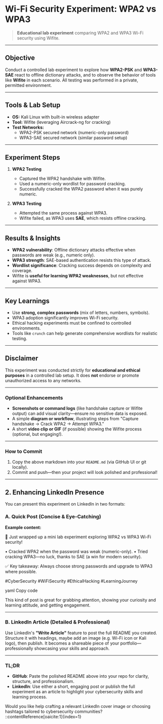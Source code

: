 # Wi-Fi Security Experiment: WPA2 vs WPA3

> **Educational lab experiment** comparing WPA2 and WPA3 Wi-Fi security using Wifite.

---

##  Objective
Conduct a controlled lab experiment to explore how **WPA2-PSK** and **WPA3-SAE** react to offline dictionary attacks, and to observe the behavior of tools like **Wifite** in each scenario. All testing was performed in a private, permitted environment.

---

##  Tools & Lab Setup
- **OS:** Kali Linux with built-in wireless adapter  
- **Tool:** Wifite (leveraging Aircrack-ng for cracking)  
- **Test Networks:**
  - WPA2-PSK secured network (numeric-only password)
  - WPA3-SAE secured network (similar password setup)

---

##  Experiment Steps
1. **WPA2 Testing**
   - Captured the WPA2 handshake with Wifite.
   - Used a numeric-only wordlist for password cracking.
   - Successfully cracked the WPA2 password when it was purely numeric.

2. **WPA3 Testing**
   - Attempted the same process against WPA3.
   - Wifite failed, as WPA3 uses **SAE**, which resists offline cracking.

---

##  Results & Insights
- **WPA2 vulnerability**: Offline dictionary attacks effective when passwords are weak (e.g., numeric only).
- **WPA3 strength**: SAE-based authentication resists this type of attack.
- **Wordlist significance**: Cracking success depends on complexity and coverage.
- Wifite is **useful for learning WPA2 weaknesses**, but not effective against WPA3.

---

##  Key Learnings
- Use **strong, complex passwords** (mix of letters, numbers, symbols).
- WPA3 adoption significantly improves Wi-Fi security.
- Ethical hacking experiments must be confined to controlled environments.
- Tools like `crunch` can help generate comprehensive wordlists for realistic testing.

---

##  Disclaimer
This experiment was conducted strictly for **educational and ethical purposes** in a controlled lab setup. It does **not** endorse or promote unauthorized access to any networks.

---

###  Optional Enhancements
- **Screenshots or command logs** (like handshake capture or Wifite output) can add visual clarity—ensure no sensitive data is exposed.
- A simple **diagram or workflow**, illustrating steps from "Capture handshake → Crack WPA2 → Attempt WPA3."
- A short **video clip or GIF** (if possible) showing the Wifite process (optional, but engaging!).

---

### How to Commit
1. Copy the above markdown into your `README.md` (via GitHub UI or git locally).
2. Commit and push—then your project will look polished and professional!

---

## 2. Enhancing LinkedIn Presence

You can present this experiment on LinkedIn in two formats:

###  A. Quick Post (Concise & Eye-Catching)
**Example content:**

🚀 Just wrapped up a mini lab experiment exploring WPA2 vs WPA3 Wi-Fi security!

• Cracked WPA2 when the password was weak (numeric-only).
• Tried cracking WPA3—no luck, thanks to SAE (a win for modern security).

✅ Key takeaway: Always choose strong passwords and upgrade to WPA3 where possible.

#CyberSecurity #WiFiSecurity #EthicalHacking #LearningJourney

yaml
Copy code

This kind of post is great for grabbing attention, showing your curiosity and learning attitude, and getting engagement.

---

###  B. LinkedIn Article (Detailed & Professional)
Use LinkedIn's **"Write Article"** feature to post the full README you created. Structure it with headings, maybe add an image (e.g. Wi-Fi icon or Kali logo), then publish. It becomes a shareable piece of your portfolio—professionally showcasing your skills and approach.

---

### TL;DR
- **GitHub**: Paste the polished README above into your repo for clarity, structure, and professionalism.
- **LinkedIn**: Use either a short, engaging post or publish the full experiment as an article to highlight your cybersecurity skills and learning process.

Would you like help crafting a relevant LinkedIn cover image or choosing hashtags tailored to cybersecurity communities?
::contentReference[oaicite:1]{index=1}
